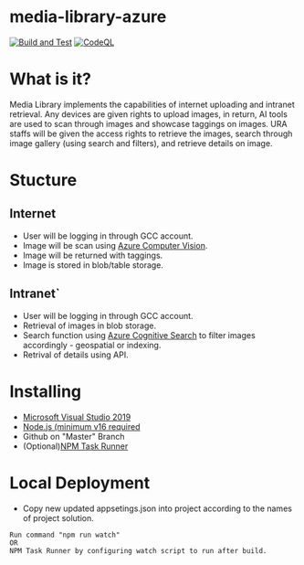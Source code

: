 # media-library-azure

[![Build and Test](https://github.com/uraisg/media-library-azure/actions/workflows/build-and-test.yml/badge.svg)](https://github.com/uraisg/media-library-azure/actions/workflows/build-and-test.yml)
[![CodeQL](https://github.com/uraisg/media-library-azure/actions/workflows/codeql-analysis.yml/badge.svg)](https://github.com/uraisg/media-library-azure/actions/workflows/codeql-analysis.yml)

# What is it?
Media Library implements the capabilities of internet uploading and intranet retrieval. Any devices are given rights to upload images, in return, AI tools are used to scan through images and showcase taggings on images. URA staffs will be given the access rights to retrieve the images, search through image gallery (using search and filters), and retrieve details on image.

# Stucture
## Internet
- User will be logging in through GCC account.
- Image will be scan using [Azure Computer Vision](https://azure.microsoft.com/en-us/services/cognitive-services/computer-vision/).
- Image will be returned with taggings.
- Image is stored in blob/table storage.

## Intranet`
- User will be logging in through GCC account.
- Retrieval of images in blob storage.
- Search function using [Azure Cognitive Search](https://azure.microsoft.com/en-gb/services/search/?&ef_id=Cj0KCQiA95aRBhCsARIsAC2xvfzvQwS-ryM0INNBTTZWAWe89cpJcrKThlQAqPWsOJUvsN0Ex_26wUUaAlPoEALw_wcB:G:s&OCID=AID2200252_SEM_Cj0KCQiA95aRBhCsARIsAC2xvfzvQwS-ryM0INNBTTZWAWe89cpJcrKThlQAqPWsOJUvsN0Ex_26wUUaAlPoEALw_wcB:G:s&gclid=Cj0KCQiA95aRBhCsARIsAC2xvfzvQwS-ryM0INNBTTZWAWe89cpJcrKThlQAqPWsOJUvsN0Ex_26wUUaAlPoEALw_wcB#overview) to filter images accordingly - geospatial or indexing.
- Retrival of details using API.

# Installing
- [Microsoft Visual Studio 2019](https://my.visualstudio.com/Downloads?q=visual%20studio%202019&wt.mc_id=o~msft~vscom~older-downloads)
- [Node.js (minimum v16 required](https://nodejs.org/dist/latest-v16.x/)
- Github on "Master" Branch
- (Optional)[NPM Task Runner](https://marketplace.visualstudio.com/items?itemName=MadsKristensen.NPMTaskRunner)

# Local Deployment
- Copy new updated appsetings.json into project according to the names of project solution.
```
Run command "npm run watch"
OR
NPM Task Runner by configuring watch script to run after build.
```
